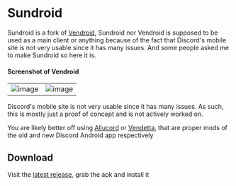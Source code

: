 # Sundroid

Sundroid is a fork of [Vendroid](https://github.com/Vencord/Vendroid), Sundroid nor Vendroid is supposed to be used as a main client or anything because of the fact that Discord's mobile site is not very usable since it has many issues. And some people asked me to make Sundroid so here it is.

#### Screenshot of Vendroid

| | |
|:--:|:--:|
|![image](https://github.com/Vencord/Vendroid/assets/45497981/e6464167-78b1-4f38-8e96-bb355ea5bbc3)|![image](https://github.com/Vencord/Vendroid/assets/45497981/3f6b278e-f18d-4cae-964f-f357f06ca2bd)|



Discord's mobile site is not very usable since it has many issues. As such, this is mostly just a proof of concept and is not actively worked on.

You are likely better off using [Aliucord](https://github.com/Aliucord/Aliucord) or [Vendetta](https://github.com/vendetta-mod/Vendetta), that are proper mods of the old and new Discord Android app respectively

## Download

Visit the [latest release](https://github.com/verticalsync/Sundroid/releases/latest), grab the apk and install it
